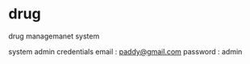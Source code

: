 # drug
drug managemanet system

system admin credentials 
email : paddy@gmail.com
password : admin







